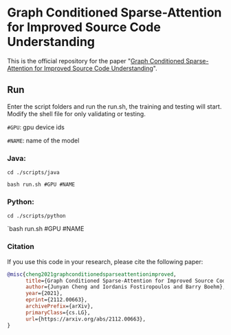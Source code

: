 # Graph Conditioned Sparse-Attention for Improved Source Code Understanding

This is the official repository for the paper "[Graph Conditioned Sparse-Attention for Improved Source Code Understanding](https://arxiv.org/abs/2112.00663)".

## Run

Enter the script folders and run the run.sh, the training and testing will start. Modify the shell file for only validating or testing.

`#GPU`: gpu device ids

`#NAME`: name of the model

### Java:

`cd ./scripts/java`

`bash run.sh #GPU #NAME`

### Python:

`cd ./scripts/python`

`bash run.sh #GPU #NAME


### Citation
If you use this code in your research, please cite the following paper:

``` bibtex
@misc{cheng2021graphconditionedsparseattentionimproved,
      title={Graph Conditioned Sparse-Attention for Improved Source Code Understanding}, 
      author={Junyan Cheng and Iordanis Fostiropoulos and Barry Boehm},
      year={2021},
      eprint={2112.00663},
      archivePrefix={arXiv},
      primaryClass={cs.LG},
      url={https://arxiv.org/abs/2112.00663}, 
}
```
